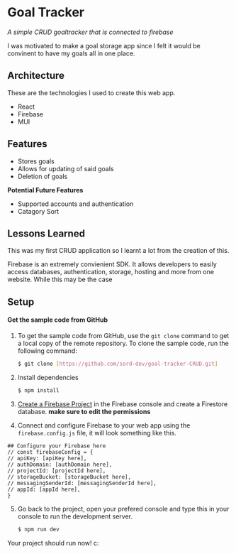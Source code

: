 # Goal Tracker

*A simple CRUD goaltracker that is connected to firebase*

I was motivated to make a goal storage app since I felt it would be convinent to have my goals all in one place.

## Architecture
These are the technologies I used to create this web app.

 - React
 - Firebase
 - MUI

## Features

 - Stores goals
 - Allows for updating of said goals
 - Deletion of goals
 
**Potential Future Features**
 - Supported accounts and authentication
 - Catagory Sort

## Lessons Learned

This was my first CRUD application so I learnt a lot from the creation of this. 

Firebase is an extremely convienient SDK. It allows developers to easily access databases, authentication, storage, hosting and more from one website. While this may be the case  


## Setup

#### Get the sample code from GitHub

1.  To get the sample code from GitHub, use the  `git clone`  command to get a local copy of the remote repository. To clone the sample code, run the following command:
    
    ```bash
    $ git clone [https://github.com/sord-dev/goal-tracker-CRUD.git]
    ```
    
2. Install dependencies

    ```bash
    $ npm install 
    ```
    
3.  [Create a Firebase Project](https://console.firebase.google.com/)  in the Firebase console and create a Firestore database. **make sure to edit the permissions**
    
4.  Connect and configure Firebase to your web app using the `firebase.config.js` file, it will look something like this.

```
## Configure your Firebase here
// const firebaseConfig = {
// apiKey: [apiKey here],
// authDomain: [authDomain here],
// projectId: [projectId here],
// storageBucket: [storageBucket here],
// messagingSenderId: [messagingSenderId here],
// appId: [appId here],
}
```

5. Go back to the project, open your prefered console and type this in your console to run the development server.
    ```bash
    $ npm run dev 
    ```

Your project should run now! c:
